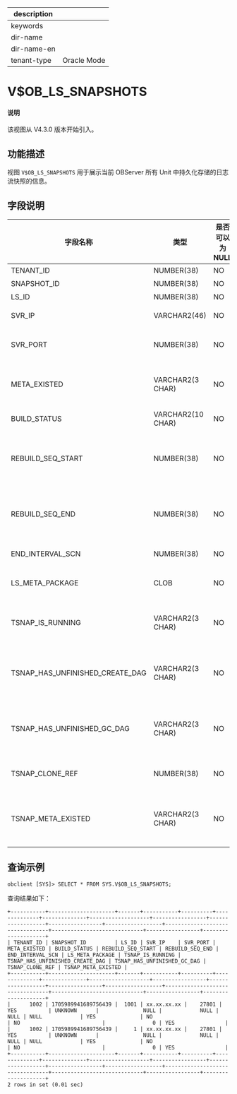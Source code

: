 |description||
|---|---|
|keywords||
|dir-name||
|dir-name-en||
|tenant-type|Oracle Mode|

# V$OB_LS_SNAPSHOTS
	
<main id="notice" type='explain'>
<h4>说明</h4>
<p>该视图从 V4.3.0 版本开始引入。</p>
</main>

## 功能描述

视图 `V$OB_LS_SNAPSHOTS` 用于展示当前 OBServer 所有 Unit 中持久化存储的日志流快照的信息。

## 字段说明

| **字段名称** | **类型** | **是否可以为 NULL** | **描述** |
| --- | --- | --- | --- |
| TENANT_ID | NUMBER(38) | NO | 租户 ID |
| SNAPSHOT_ID | NUMBER(38) | NO | 快照 ID |
| LS_ID | NUMBER(38) | NO | 日志流 ID |
| SVR_IP | VARCHAR2(46) | NO | 日志流所在服务器 IP |
| SVR_PORT | NUMBER(38) | NO | 日志流所在服务器端口号 |
| META_EXISTED | VARCHAR2(3 CHAR) | NO | 快照的 Meta 信息是否存储在 Unit（YES/NO） |
| BUILD_STATUS | VARCHAR2(10 CHAR) | NO | 快照的创建状态 |
| REBUILD_SEQ_START | NUMBER(38) | NO | 快照开始创建时日志流的REBUILD SEQ（ Sequence  ） |
| REBUILD_SEQ_END | NUMBER(38) | NO | 快照创建结束时日志流的REBUILD SEQ（ Sequence  ） |
| END_INTERVAL_SCN | NUMBER(38) | NO | 终止回放 SCN 位点 |
| LS_META_PACKAGE | CLOB | NO | 起始回放位点对应的日志流元数据 |
| TSNAP_IS_RUNNING | VARCHAR2(3 CHAR) | NO | 对应租户快照是否处于运行状态（YES/NO） |
| TSNAP_HAS_UNFINISHED_CREATE_DAG | VARCHAR2(3 CHAR) | NO | 对应租户快照是否存在未完成的 Create 任务（YES/NO） |
| TSNAP_HAS_UNFINISHED_GC_DAG | VARCHAR2(3 CHAR) | NO | 对应租户快照是否存在未完成的 GC 任务（YES/NO） |
| TSNAP_CLONE_REF | NUMBER(38) | NO | 对应租户快照的克隆任务计数 |
| TSNAP_META_EXISTED | VARCHAR2(3 CHAR) | NO | 对应租户快照的 Meta 信息是否存储在 Unit 中（YES/NO） |

## 查询示例

```shell
obclient [SYS]> SELECT * FROM SYS.V$OB_LS_SNAPSHOTS;
```

查询结果如下：

```shell
+-----------+---------------------+-------+-----------+----------+--------------+--------------+-------------------+-----------------+------------------+-----------------+------------------+---------------------------------+-----------------------------+-----------------+--------------------+
| TENANT_ID | SNAPSHOT_ID         | LS_ID | SVR_IP    | SVR_PORT | META_EXISTED | BUILD_STATUS | REBUILD_SEQ_START | REBUILD_SEQ_END | END_INTERVAL_SCN | LS_META_PACKAGE | TSNAP_IS_RUNNING | TSNAP_HAS_UNFINISHED_CREATE_DAG | TSNAP_HAS_UNFINISHED_GC_DAG | TSNAP_CLONE_REF | TSNAP_META_EXISTED |
+-----------+---------------------+-------+-----------+----------+--------------+--------------+-------------------+-----------------+------------------+-----------------+------------------+---------------------------------+-----------------------------+-----------------+--------------------+
|      1002 | 1705989941689756439 |  1001 | xx.xx.xx.xx |    27801 | YES          | UNKNOWN      |              NULL |            NULL |             NULL | NULL            | YES              | NO                              | NO                          |               0 | YES                |
|      1002 | 1705989941689756439 |     1 | xx.xx.xx.xx |    27801 | YES          | UNKNOWN      |              NULL |            NULL |             NULL | NULL            | YES              | NO                              | NO                          |               0 | YES                |
+-----------+---------------------+-------+-----------+----------+--------------+--------------+-------------------+-----------------+------------------+-----------------+------------------+---------------------------------+-----------------------------+-----------------+--------------------+
2 rows in set (0.01 sec)
```
